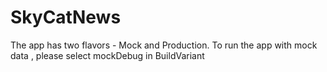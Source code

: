 # SkyCatNews
The app has two flavors - Mock and Production.
To run the app with mock data , please select mockDebug in BuildVariant
